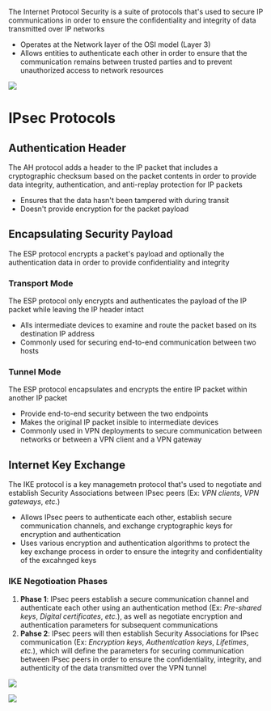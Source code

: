 The Internet Protocol Security is a suite of protocols that's used to secure IP communications in order to ensure the confidentiality and integrity of data transmitted over IP networks

* Operates at the Network layer of the OSI model (Layer 3)
* Allows entities to authenticate each other in order to ensure that the communication remains between trusted parties and to prevent unauthorized access to network resources

![](https://github.com/JonmarCorpuz/SecondBrain/blob/main/Assets/Whitespace.png)

# IPsec Protocols

## Authentication Header

The AH protocol adds a header to the IP packet that includes a cryptographic checksum based on the packet contents in order to provide data integrity, authentication, and anti-replay protection for IP packets

* Ensures that the data hasn't been tampered with during transit
* Doesn't provide encryption for the packet payload

## Encapsulating Security Payload

The ESP protocol encrypts a packet's payload and optionally the authentication data in order to provide confidentiality and integrity

### Transport Mode

The ESP protocol only encrypts and authenticates the payload of the IP packet while leaving the IP header intact

* Alls intermediate devices to examine and route the packet based on its destination IP address
* Commonly used for securing end-to-end communication between two hosts

### Tunnel Mode

The ESP protocol encapsulates and encrypts the entire IP packet within another IP packet

* Provide end-to-end security between the two endpoints
* Makes the original IP packet insible to intermediate devices
* Commonly used in VPN deployments to secure communication between networks or between a VPN client and a VPN gateway

## Internet Key Exchange

The IKE protocol is a key managemetn protocol that's used to negotiate and establish Security Associations between IPsec peers (Ex: *VPN clients*, *VPN gateways*, *etc.*)

* Allows IPsec peers to authenticate each other, establish secure communication channels, and exchange cryptographic keys for encryption and authentication
* Uses various encryption and authentication algorithms to protect the key exchange process in order to ensure the integrity and confidentiality of the excahnged keys

### IKE Negotioation Phases

1. **Phase 1**: IPsec peers establish a secure communication channel and authenticate each other using an authentication method (Ex: *Pre-shared keys*, *Digital certificates*, *etc.*), as well as negotiate encryption and authentication parameters for subsequent communications
2. **Pahse 2**: IPsec peers will then establish Security Associations for IPsec communication (Ex: *Encryption keys*, *Authentication keys*, *Lifetimes*, *etc.*), which will define the parameters for securing communication between IPsec peers in order to ensure the confidentiality, integrity, and authenticity of the data transmitted over the VPN tunnel

![](https://github.com/JonmarCorpuz/SecondBrain/blob/main/Assets/Whitespace.png)

![](https://github.com/JonmarCorpuz/SecondBrain/blob/main/Assets/dfghfhdfhddfhgsdgsdgewggwer.gif)
